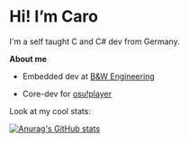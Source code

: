 # Hi! I’m Caro

I'm a self taught C and C# dev from Germany.

**About me**

- Embedded dev at [B&W Engineering](https://www.buw-engineering.com/)

- Core-dev for [osu!player](https://github.com/osu-player/osuplayer)

Look at my cool stats:

[![Anurag's GitHub stats](https://github-readme-stats.vercel.app/api?username=Cesan&show_icons=true&theme=github_dark)](https://github.com/anuraghazra/github-readme-stats)

